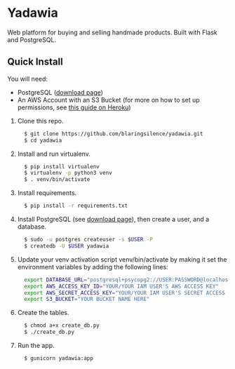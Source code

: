 # Yadawia
Web platform for buying and selling handmade products. Built with Flask and PostgreSQL.

## Quick Install

You will need:
  - PostgreSQL ([download page](https://www.postgresql.org/download/))
  - An AWS Account with an S3 Bucket (for more on how to set up permissions, see [this guide on Heroku](https://devcenter.heroku.com/articles/s3-upload-python))

1. Clone this repo.
    ```bash
      $ git clone https://github.com/blaringsilence/yadawia.git
      $ cd yadawia
    ```
2. Install and run virtualenv.
    ```bash
      $ pip install virtualenv
      $ virtualenv -p python3 venv
      $ . venv/bin/activate
    ```
3. Install requirements.
    ```bash
      $ pip install -r requirements.txt
    ```
4. Install PostgreSQL (see [download page](https://www.postgresql.org/download/)), then create a user, and a database.
    ```bash
      $ sudo -u postgres createuser -s $USER -P
      $ createdb -U $USER yadawia
    ```
5. Update your venv activation script venv/bin/activate by making it set the environment variables by adding the following lines:
    ```bash
      export DATABASE_URL="postgresql+psycopg2://USER:PASSWORD@localhost/yadawia"
      export AWS_ACCESS_KEY_ID="YOUR/YOUR IAM USER'S AWS ACCESS KEY"
      export AWS_SECRET_ACCESS_KEY="YOUR/YOUR IAM USER'S SECRET ACCESS KEY"
      export S3_BUCKET="YOUR BUCKET NAME HERE"
    ```
6. Create the tables.
    ```bash
      $ chmod a+x create_db.py
      $ ./create_db.py
    ```
7. Run the app.
    ```bash
      $ gunicorn yadawia:app
    ```

